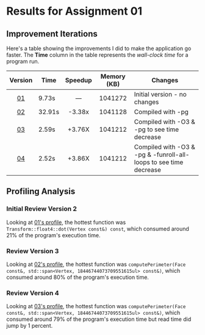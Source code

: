 # Results for Assignment 01

## Improvement Iterations

Here's a table showing the improvements I did to make the application go faster.  The **Time** column in the table represents the _wall-clock time_ for a program run.

| Version      | Time   | Speedup | Memory (KB) | Changes                                                           |
| :-----:      | ----   | :-----: | :------:    | -------                                                           |
| [01](01.cpp) | 9.73s  | &mdash; | 1041272     | Initial version - no changes                                      |
| [02](01.cpp) | 32.91s | -3.38x  | 1041128     | Compiled with -pg                                                 |
| [03](01.cpp) | 2.59s  | +3.76X  | 1041212     | Compiled with -O3 & -pg to see time decrease                      |
| [04](03.cpp) | 2.52s  | +3.86X  | 1041212     | Compiled with -O3 & -pg & -funroll-all-loops to see time decrease |

## Profiling Analysis

### Initial Review Version 2
Looking at [01's profile](01.prof), the hottest function was `Transform::float4::dot(Vertex const&) const`, which consumed around 21% of the program's execution time. 

### Review Version 3
Looking at [02's profile](02.prof), the hottest function was `computePerimeter(Face const&, std::span<Vertex, 18446744073709551615ul> const&)`, which consumed around 80% of the program's execution time. 

### Review Version 4
Looking at [03's profile](03.prof), the hottest function was `computePerimeter(Face const&, std::span<Vertex, 18446744073709551615ul> const&)`, which consumed around 79% of the program's execution time but read time did jump by 1 percent. 

